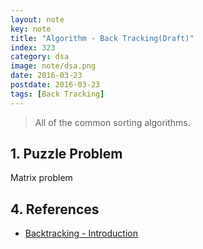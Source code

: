 ```yaml
---
layout: note
key: note
title: "Algorithm - Back Tracking(Draft)"
index: 323
category: dsa
image: note/dsa.png
date: 2016-03-23
postdate: 2016-03-23
tags: [Back Tracking]
---
```


> All of the common sorting algorithms.

## 1. Puzzle Problem
Matrix problem

## 4. References
* [Backtracking - Introduction](https://www.geeksforgeeks.org/backtracking-introduction/)
